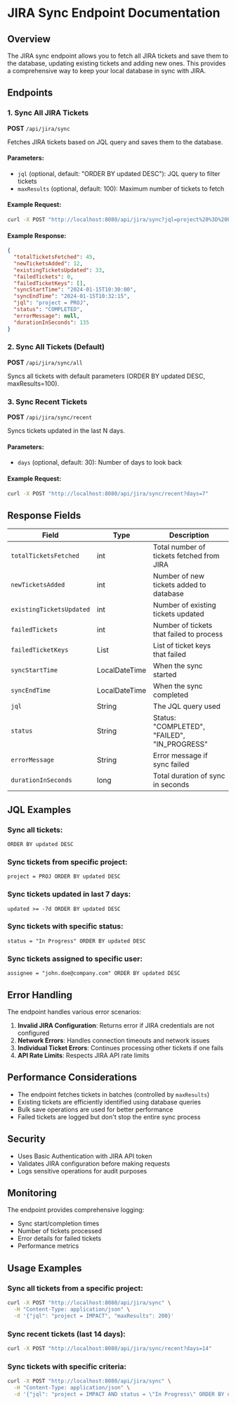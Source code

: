 # JIRA Sync Endpoint Documentation

## Overview

The JIRA sync endpoint allows you to fetch all JIRA tickets and save them to the database, updating existing tickets and adding new ones. This provides a comprehensive way to keep your local database in sync with JIRA.

## Endpoints

### 1. Sync All JIRA Tickets

**POST** `/api/jira/sync`

Fetches JIRA tickets based on JQL query and saves them to the database.

#### Parameters:
- `jql` (optional, default: "ORDER BY updated DESC"): JQL query to filter tickets
- `maxResults` (optional, default: 100): Maximum number of tickets to fetch

#### Example Request:
```bash
curl -X POST "http://localhost:8080/api/jira/sync?jql=project%20%3D%20PROJ&maxResults=50"
```

#### Example Response:
```json
{
  "totalTicketsFetched": 45,
  "newTicketsAdded": 12,
  "existingTicketsUpdated": 33,
  "failedTickets": 0,
  "failedTicketKeys": [],
  "syncStartTime": "2024-01-15T10:30:00",
  "syncEndTime": "2024-01-15T10:32:15",
  "jql": "project = PROJ",
  "status": "COMPLETED",
  "errorMessage": null,
  "durationInSeconds": 135
}
```

### 2. Sync All Tickets (Default)

**POST** `/api/jira/sync/all`

Syncs all tickets with default parameters (ORDER BY updated DESC, maxResults=100).

### 3. Sync Recent Tickets

**POST** `/api/jira/sync/recent`

Syncs tickets updated in the last N days.

#### Parameters:
- `days` (optional, default: 30): Number of days to look back

#### Example Request:
```bash
curl -X POST "http://localhost:8080/api/jira/sync/recent?days=7"
```

## Response Fields

| Field | Type | Description |
|-------|------|-------------|
| `totalTicketsFetched` | int | Total number of tickets fetched from JIRA |
| `newTicketsAdded` | int | Number of new tickets added to database |
| `existingTicketsUpdated` | int | Number of existing tickets updated |
| `failedTickets` | int | Number of tickets that failed to process |
| `failedTicketKeys` | List<String> | List of ticket keys that failed |
| `syncStartTime` | LocalDateTime | When the sync started |
| `syncEndTime` | LocalDateTime | When the sync completed |
| `jql` | String | The JQL query used |
| `status` | String | Status: "COMPLETED", "FAILED", "IN_PROGRESS" |
| `errorMessage` | String | Error message if sync failed |
| `durationInSeconds` | long | Total duration of sync in seconds |

## JQL Examples

### Sync all tickets:
```
ORDER BY updated DESC
```

### Sync tickets from specific project:
```
project = PROJ ORDER BY updated DESC
```

### Sync tickets updated in last 7 days:
```
updated >= -7d ORDER BY updated DESC
```

### Sync tickets with specific status:
```
status = "In Progress" ORDER BY updated DESC
```

### Sync tickets assigned to specific user:
```
assignee = "john.doe@company.com" ORDER BY updated DESC
```

## Error Handling

The endpoint handles various error scenarios:

1. **Invalid JIRA Configuration**: Returns error if JIRA credentials are not configured
2. **Network Errors**: Handles connection timeouts and network issues
3. **Individual Ticket Errors**: Continues processing other tickets if one fails
4. **API Rate Limits**: Respects JIRA API rate limits

## Performance Considerations

- The endpoint fetches tickets in batches (controlled by `maxResults`)
- Existing tickets are efficiently identified using database queries
- Bulk save operations are used for better performance
- Failed tickets are logged but don't stop the entire sync process

## Security

- Uses Basic Authentication with JIRA API token
- Validates JIRA configuration before making requests
- Logs sensitive operations for audit purposes

## Monitoring

The endpoint provides comprehensive logging:
- Sync start/completion times
- Number of tickets processed
- Error details for failed tickets
- Performance metrics

## Usage Examples

### Sync all tickets from a specific project:
```bash
curl -X POST "http://localhost:8080/api/jira/sync" \
  -H "Content-Type: application/json" \
  -d '{"jql": "project = IMPACT", "maxResults": 200}'
```

### Sync recent tickets (last 14 days):
```bash
curl -X POST "http://localhost:8080/api/jira/sync/recent?days=14"
```

### Sync tickets with specific criteria:
```bash
curl -X POST "http://localhost:8080/api/jira/sync" \
  -H "Content-Type: application/json" \
  -d '{"jql": "project = IMPACT AND status = \"In Progress\" ORDER BY updated DESC", "maxResults": 50}'
``` 
